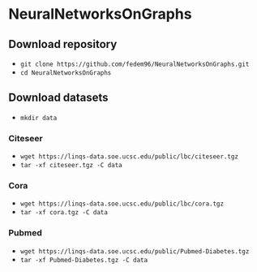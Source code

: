 # NeuralNetworksOnGraphs

## Download repository
* `git clone https://github.com/fedem96/NeuralNetworksOnGraphs.git`
* `cd NeuralNetworksOnGraphs`

## Download datasets
* `mkdir data`

### Citeseer
* `wget https://linqs-data.soe.ucsc.edu/public/lbc/citeseer.tgz`
* `tar -xf citeseer.tgz -C data`

### Cora
* `wget https://linqs-data.soe.ucsc.edu/public/lbc/cora.tgz`
* `tar -xf cora.tgz -C data`

### Pubmed
* `wget https://linqs-data.soe.ucsc.edu/public/Pubmed-Diabetes.tgz`
* `tar -xf Pubmed-Diabetes.tgz -C data`
